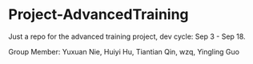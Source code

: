 # Project-AdvancedTraining
Just a repo for the advanced training project, dev cycle: Sep 3 - Sep 18.

Group Member: Yuxuan Nie, Huiyi Hu, Tiantian Qin, wzq, Yingling Guo
